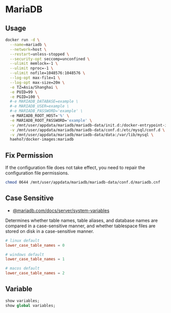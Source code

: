 # MariaDB

## Usage

```sh
docker run -d \
  --name=mariadb \
  --network=host \
  --restart=unless-stopped \
  --security-opt seccomp=unconfined \
  --ulimit memlock=-1 \
  --ulimit nproc=-1 \
  --ulimit nofile=1048576:1048576 \
  --log-opt max-file=1 \
  --log-opt max-size=20m \
  -e TZ=Asia/Shanghai \
  -e PUID=99 \
  -e PGID=100 \
  #-e MARIADB_DATABASE=example \
  #-e MARIADB_USER=example \
  #-e MARIADB_PASSWORD='example' \
  -e MARIADB_ROOT_HOST='%' \
  -e MARIADB_ROOT_PASSWORD='example' \
  -v /mnt/user/appdata/mariadb/mariadb-data/init.d:/docker-entrypoint-initdb.d \
  -v /mnt/user/appdata/mariadb/mariadb-data/conf.d:/etc/mysql/conf.d \
  -v /mnt/user/appdata/mariadb/mariadb-data/data:/var/lib/mysql \
  haeho7/docker-images:mariadb
```

## Fix Permission

If the configuration file does not take effect, you need to repair the configuration file permissions.

```sh
chmod 0644 /mnt/user/appdata/mariadb/mariadb-data/conf.d/mariadb.cnf
```

## Case Sensitive

- [@mariadb.com/docs/server/system-variables](https://mariadb.com/docs/server/server-management/variables-and-modes/server-system-variables#lower_case_table_names)

Determines whether table names, table aliases, and database names are compared in a case-sensitive manner, and whether tablespace files are stored on disk in a case-sensitive manner.

```cnf
# linux default
lower_case_table_names = 0

# windows default
lower_case_table_names = 1

# macos default
lower_case_table_names = 2
```

## Variable

```sql
show variables;
show global variables;
```
